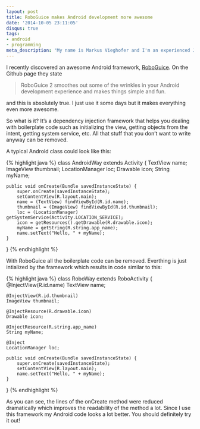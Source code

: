 ```yaml
---
layout: post
title: RoboGuice makes Android development more awesome
date: '2014-10-05 23:11:05'
disqus: true
tags:
- android
- programming
meta_description: "My name is Markus Vieghofer and I'm an experienced Java developer located in Austria. I write about Java, Android and other technology stuff."
---
```



I recently discovered an awesome Android framework, [RoboGuice](https://github.com/roboguice/roboguice "RoboGuice"). On the Github page they state

> RoboGuice 2 smoothes out some of the wrinkles in your Android development experience and makes things simple and fun.

and this is absolutely true. I just use it some days but it makes everything even more awesome.

So what is it? It’s a dependency injection framework that helps you dealing with boilerplate code such as initializing the view, getting objects from the intent, getting system service, etc. All that stuff that you don’t want to write anyway can be removed.

A typical Android class could look like this:

{% highlight java %}
class AndroidWay extends Activity {
    TextView name;
    ImageView thumbnail;
    LocationManager loc;
    Drawable icon;
    String myName;

    public void onCreate(Bundle savedInstanceState) {
        super.onCreate(savedInstanceState);
        setContentView(R.layout.main);
        name = (TextView) findViewById(R.id.name);
        thumbnail = (ImageView) findViewById(R.id.thumbnail);
        loc = (LocationManager) getSystemService(Activity.LOCATION_SERVICE);
        icon = getResources().getDrawable(R.drawable.icon);
        myName = getString(R.string.app_name);
        name.setText("Hello, " + myName);
    }
}
{% endhighlight %}

With RoboGuice all the boilerplate code can be removed. Everthing is just intialized by the framework which results in code similar to this:

{% highlight java %}
class RoboWay extends RoboActivity {
    @InjectView(R.id.name)
    TextView name;

    @InjectView(R.id.thumbnail)
    ImageView thumbnail;

    @InjectResource(R.drawable.icon)
    Drawable icon;

    @InjectResource(R.string.app_name)
    String myName;

    @Inject
    LocationManager loc;

    public void onCreate(Bundle savedInstanceState) {
        super.onCreate(savedInstanceState);
        setContentView(R.layout.main);
        name.setText("Hello, " + myName);
    }
}
{% endhighlight %}

As you can see, the lines of the onCreate method were reduced dramatically which improves the readability of the method a lot. Since I use this framework my Android code looks a lot better. You should definitely try it out!
